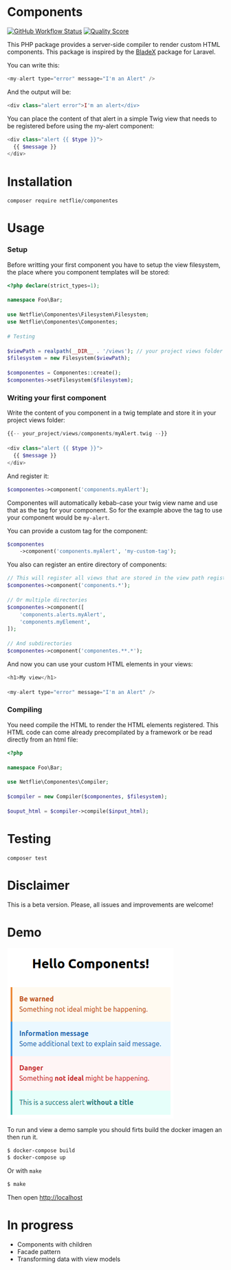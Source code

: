 # Components
[![GitHub Workflow Status](https://img.shields.io/github/workflow/status/netflie/componentes/PHP%20Composer?label=tests)](https://github.com/netflie/componentes/actions?query=workflow%3A%22PHP+Composer%22) [![Quality Score](https://img.shields.io/scrutinizer/g/netflie/componentes.svg)](https://scrutinizer-ci.com/g/netflie/componentes)

This PHP package provides a server-side compiler to render custom HTML components. This package is inspired by the [BladeX](https://github.com/spatie/laravel-blade-x/) package for Laravel.

You can write this:
```php
<my-alert type="error" message="I'm an Alert" />
```
And the output will be:
```php
<div class="alert error">I'm an alert</div>
```
You can place the content of that alert in a simple Twig view that needs to be registered before using the my-alert component:
```php
<div class="alert {{ $type }}">
  {{ $message }}
</div>
```
# Installation

    composer require netflie/componentes

# Usage

### Setup
Before writting your first component you have to setup the view filesystem, the place where you component templates will be stored:

```php
<?php declare(strict_types=1);

namespace Foo\Bar;

use Netflie\Componentes\Filesystem\Filesystem;
use Netflie\Componentes\Componentes;

# Testing

$viewPath = realpath(__DIR__ . '/views'); // your project views folder
$filesystem = new Filesystem($viewPath);

$componentes = Componentes::create();
$componentes->setFilesystem($filesystem);
```

### Writing your first component

Write the content of you component in a twig template and store it in your project views folder:
```php
{{-- your_project/views/components/myAlert.twig --}}

<div class="alert {{ $type }}">
  {{ $message }}
</div>
```
And register it:
```php
$componentes->component('components.myAlert');
```

Componentes will automatically kebab-case your twig view name and use that as the tag for your component. So for the example above the tag to use your component would be `my-alert`.

You can provide a custom tag for the component:
```php
$componentes
    ->component('components.myAlert', 'my-custom-tag');
```
You also can register an entire directory of components:

```php
// This will register all views that are stored in the view path registered in the setup step
$componentes->component('components.*');

// Or multiple directories
$componentes->component([
    'components.alerts.myAlert',
    'components.myElement',
]);

// And subdirectories
$componentes->component('componentes.**.*');
```

And now you can use your custom HTML elements in your views:
```php
<h1>My view</h1>

<my-alert type="error" message="I'm an Alert" />
```
### Compiling
You need compile the HTML to render the HTML elements registered. This HTML code can come already precompilated by a framework or be read directly from an html file:

```php
<?php

namespace Foo\Bar;

use Netflie\Componentes\Compiler;

$compiler = new Compiler($componentes, $filesystem);

$ouput_html = $compiler->compile($input_html);
```
# Testing
    composer test
# Disclaimer
This is a beta version. Please, all issues and improvements are welcome!


# Demo

![Demo alert](/demo/sample/demo-app.png)


To run and view a demo sample you should firts build the docker imagen an then run it.

```bash
$ docker-compose build
$ docker-compose up
```


Or with `make`

```bash
$ make
```

Then open [http://localhost](http://localhost)


# In progress

- Components with children
- Facade pattern
- Transforming data with view models
